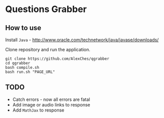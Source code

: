 # Questions Grabber

## How to use

Install `Java` - http://www.oracle.com/technetwork/java/javase/downloads/


Clone repository and run the application.
```
git clone https://github.com/AlexChes/qgrabber
cd qgrabber
bash compile.sh
bash run.sh "PAGE_URL"
```

## TODO

* Catch errors - now all errors are fatal
* Add image or audio links to response
* Add `MathJax` to response